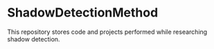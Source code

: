 # ShadowDetectionMethod

This repository stores code and projects performed while researching shadow detection. 
